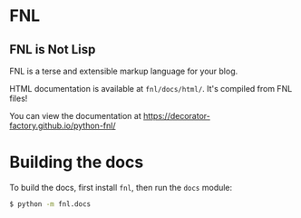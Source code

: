# FNL
## FNL is Not Lisp

FNL is a terse and extensible markup language for your blog.

HTML documentation is available at `fnl/docs/html/`. It's compiled from FNL files!

You can view the documentation at https://decorator-factory.github.io/python-fnl/

# Building the docs

To build the docs, first install `fnl`, then run the `docs` module:

```sh
$ python -m fnl.docs
```